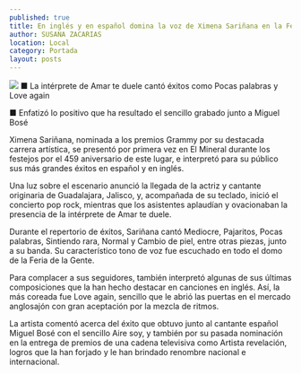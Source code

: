 ```yaml
---
published: true
title: En inglés y en español domina la voz de Ximena Sariñana en la Fenafre
author: SUSANA ZACARIAS
location: Local
category: Portada
layout: posts
---
```


![](http://i.imgur.com/yrBsAyGm.jpg)
■ La intérprete de Amar te duele cantó éxitos como Pocas palabras y Love again

■ Enfatizó lo positivo que ha resultado el sencillo grabado junto a Miguel Bosé

Ximena Sariñana, nominada a los premios Grammy por su destacada carrera artística, se presentó por primera vez en El Mineral durante los festejos por el 459 aniversario de este lugar, e interpretó para su público sus más grandes éxitos en español y en inglés. 

Una luz sobre el escenario anunció la llegada de la actriz y cantante originaria de Guadalajara, Jalisco, y, acompañada de su teclado, inició el concierto pop rock, mientras que los asistentes aplaudían y ovacionaban la presencia de la intérprete de Amar te duele.

Durante el repertorio de éxitos, Sariñana cantó Mediocre, Pajaritos, Pocas palabras, Sintiendo rara, Normal y Cambio de piel, entre otras piezas, junto a su banda. Su característico tono de voz fue escuchado en todo el domo de la Feria de la Gente.

Para complacer a sus seguidores, también interpretó algunas de sus últimas composiciones que la han hecho destacar en canciones en inglés. Así, la más coreada fue Love again, sencillo que le abrió las puertas en el mercado anglosajón con gran aceptación por la mezcla de ritmos.  

La artista comentó acerca del éxito que obtuvo junto al cantante español Miguel Bosé con el sencillo Aire soy, y también por su pasada nominación en la entrega de premios de una cadena televisiva como Artista revelación, logros que la han forjado y le han brindado renombre nacional e internacional.
